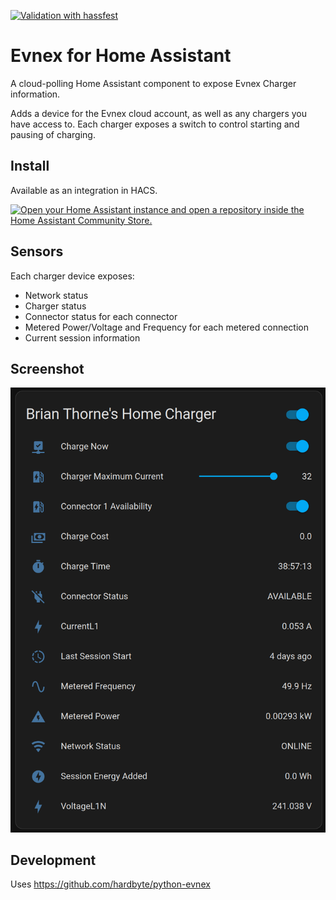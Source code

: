 [![Validation with hassfest](https://github.com/hardbyte/ha-evnex/actions/workflows/combined.yaml/badge.svg)](https://github.com/hardbyte/ha-evnex/actions/workflows/combined.yaml)

# Evnex for Home Assistant

A cloud-polling Home Assistant component to expose Evnex Charger information.

Adds a device for the Evnex cloud account, as well as any chargers you have access to. Each charger exposes a switch to control starting and pausing of charging.


## Install

Available as an integration in HACS.

[![Open your Home Assistant instance and open a repository inside the Home Assistant Community Store.](https://my.home-assistant.io/badges/hacs_repository.svg)](https://my.home-assistant.io/redirect/hacs_repository/?owner=hardbyte&repository=ha-evnex&category=integration)


## Sensors

Each charger device exposes:

- Network status
- Charger status
- Connector status for each connector
- Metered Power/Voltage and Frequency for each metered connection
- Current session information

## Screenshot

![](.github/sensors.png)

## Development

Uses https://github.com/hardbyte/python-evnex

